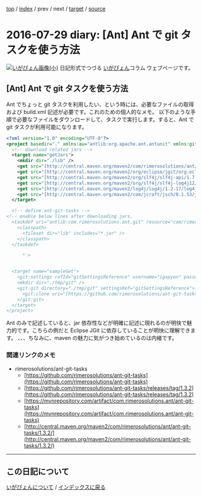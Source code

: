 [top](https://igapyon.github.io/diary/) 
 / [index](https://igapyon.github.io/diary/2016/index.html) 
 / prev 
 / next 
 / [target](https://igapyon.github.io/diary/2016/ig160729.html) 
 / [source](https://github.com/igapyon/diary/blob/gh-pages/2016/ig160729.html.src.md) 

2016-07-29 diary: [Ant] Ant で git タスクを使う方法
=====================================================================================================
[![いがぴょん画像(小)](https://igapyon.github.io/diary/images/iga200306s.jpg "いがぴょん")](https://igapyon.github.io/diary/memo/memoigapyon.html) 日記形式でつづる [いがぴょん](https://igapyon.github.io/diary/memo/memoigapyon.html)コラム ウェブページです。

## [Ant] Ant で git タスクを使う方法

Ant でちょっと git タスクを利用したい、という時には、必要なファイルの取得および build.xml 記述が必要です。これのための個人的なメモ。
以下のような手順で必要なファイルをダウンロードして、タスクで実行します。すると、Ant で git タスクが利用可能になります。

```xml
<?xml version="1.0" encoding="UTF-8"?>
<project basedir="." xmlns:au="antlib:org.apache.ant.antunit" xmlns:git="antlib:com.rimerosolutions.ant.git" xmlns="antlib:org.apache.tools.ant">
  <!-- download related jars -->
  <target name="getJars">
    <mkdir dir="./lib" />
    <get src="[http://central.maven.org/maven2/com/rimerosolutions/ant/ant-git-tasks/1.3.2/ant-git-tasks-1.3.2.jar](http://central.maven.org/maven2/com/rimerosolutions/ant/ant-git-tasks/1.3.2/ant-git-tasks-1.3.2.jar)" dest="./lib" verbose="true" usetimestamp="true" />
    <get src="[http://central.maven.org/maven2/org/eclipse/jgit/org.eclipse.jgit/4.4.1.201607150455-r/org.eclipse.jgit-4.4.1.201607150455-r.jar](http://central.maven.org/maven2/org/eclipse/jgit/org.eclipse.jgit/4.4.1.201607150455-r/org.eclipse.jgit-4.4.1.201607150455-r.jar)" dest="./lib" verbose="true" usetimestamp="true" />
    <get src="[http://central.maven.org/maven2/org/slf4j/slf4j-api/1.7.21/slf4j-api-1.7.21.jar](http://central.maven.org/maven2/org/slf4j/slf4j-api/1.7.21/slf4j-api-1.7.21.jar)" dest="./lib" verbose="true" usetimestamp="true" />
    <get src="[http://central.maven.org/maven2/org/slf4j/slf4j-log4j12/1.7.21/slf4j-log4j12-1.7.21.jar](http://central.maven.org/maven2/org/slf4j/slf4j-log4j12/1.7.21/slf4j-log4j12-1.7.21.jar)" dest="./lib" verbose="true" usetimestamp="true" />
    <get src="[http://central.maven.org/maven2/log4j/log4j/1.2.17/log4j-1.2.17.jar](http://central.maven.org/maven2/log4j/log4j/1.2.17/log4j-1.2.17.jar)" dest="./lib" verbose="true" usetimestamp="true" />
    <get src="[http://central.maven.org/maven2/com/jcraft/jsch/0.1.53/jsch-0.1.53.jar](http://central.maven.org/maven2/com/jcraft/jsch/0.1.53/jsch-0.1.53.jar)" dest="./lib" verbose="true" usetimestamp="true" />
  </target>

  <!-- define ant-git-tasks -->
<!-- enable below lines after downloading jars.
  <taskdef uri="antlib:com.rimerosolutions.ant.git" resource="com/rimerosolutions/ant/git/jgit-ant-lib.xml">
    <classpath>
      <fileset dir="lib" includes="*.jar" />
    </classpath>
  </taskdef>

      * >


  <target name="sampleGet">
    <git:settings refId="gitSettingsReference" username="igapyon" password="password" name="Toshiki Iga" email="igapyon@gmail.com" />
    <mkdir dir="./tmp/git" />
    <git:git directory="./tmp/git" settingsRef="gitSettingsReference">
      <git:clone uri="[https://github.com/rimerosolutions/ant-git-tasks](https://github.com/rimerosolutions/ant-git-tasks)" />
    </git:git>
  </target>
</project>
```


Ant のみで記述していると、jar 依存性などが明確に記述に現れるのが明快で魅力的です。こちらの例だと Eclipse JGit に依存していることが明快に理解できます。
、、、ちなみに、maven の魅力に気がつき始めているのは内緒です。


### 関連リンクのメモ


* rimerosolutions/ant-git-tasks
  * [https://github.com/rimerosolutions/ant-git-tasks](https://github.com/rimerosolutions/ant-git-tasks)
  * [https://github.com/rimerosolutions/ant-git-tasks/releases/tag/1.3.2](https://github.com/rimerosolutions/ant-git-tasks/releases/tag/1.3.2)
  * [https://mvnrepository.com/artifact/com.rimerosolutions.ant/ant-git-tasks](https://mvnrepository.com/artifact/com.rimerosolutions.ant/ant-git-tasks)
  * [http://central.maven.org/maven2/com/rimerosolutions/ant/ant-git-tasks/1.3.2/](http://central.maven.org/maven2/com/rimerosolutions/ant/ant-git-tasks/1.3.2/)




----------------------------------------------------------------------------------------------------

## この日記について
[いがぴょんについて](https://igapyon.github.io/diary/memo/memoigapyon.html) / [インデックスに戻る](https://igapyon.github.io/diary/idxall.html)
